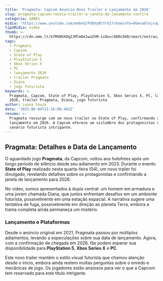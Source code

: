 ```yaml
---
title: 'Pragmata: Capcom Anuncia Novo Trailer e Lançamento em 2026'
slug: pragmata-capcom-revela-trailer-e-janela-de-lanamento-confira
categoria: GAMES
midia: 'https://www.youtube.com/embed/PdDVyBtYrUI?showinfo=0&enablejsapi=1'
tipoMidia: video
thumb: >-
  https://cdn.ome.lt/kfMVN5XOqZJMlmOe1wa2hM-icOo=/480x360/smart/extras/conteudos/sem_titulo39.png
tags:
  - Pragmata
  - Capcom
  - State of Play
  - PlayStation 5
  - Xbox Series X
  - PC
  - lançamento 2026
  - trailer Pragmata
  - Diana
  - jogo futurista
keywords: >-
  Pragmata, Capcom, State of Play, PlayStation 5, Xbox Series X, PC, lançamento
  2026, trailer Pragmata, Diana, jogo futurista
author: Luana Souza
data: '2025-06-04T21:16:00.402Z'
resumo: >-
  Pragmata ressurge com um novo trailer no State of Play, confirmando seu
  lançamento em 2026. A Capcom oferece um vislumbre dos protagonistas em um
  cenário futurista intrigante.
---
```


## Pragmata: Detalhes e Data de Lançamento

O aguardado jogo **Pragmata**, da Capcom, voltou aos holofotes após um longo período de silêncio desde seu adiamento em 2023. Durante o evento **State of Play** realizado nesta quarta-feira (04), um novo trailer foi divulgado, revelando detalhes sobre os protagonistas e confirmando a janela de lançamento para 2026.

No vídeo, somos apresentados à dupla central: um homem em armadura e uma jovem chamada Diana, que juntos enfrentam desafios em um ambiente futurista, possivelmente em uma estação espacial. A narrativa sugere uma tentativa de fuga, possivelmente em direção ao planeta Terra, embora a trama completa ainda permaneça um mistério.

### Lançamento e Plataformas

Desde o anúncio original em 2021, Pragmata passou por múltiplos adiamentos, levando a especulações sobre sua data de lançamento. Agora, com a confirmação de chegada em 2026, fãs podem esperar sua disponibilidade para **PlayStation 5**, **Xbox Series X** e **PC**.

Este novo trailer mantém o estilo visual futurista que chamou atenção desde o início, embora ainda restem muitas perguntas sobre o enredo e mecânicas de jogo. Os jogadores estão ansiosos para ver o que a Capcom tem reservado para este título intrigante.
